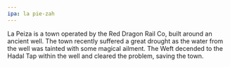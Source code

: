 ```yaml
---
ipa: la pie-zah
---
```


La Peiza is a town operated by the Red Dragon Rail Co, built around an ancient well. The town recently suffered a great drought as the water from the well was tainted with some magical ailment. The Weft decended to the Hadal Tap within the well and cleared the problem, saving the town.
